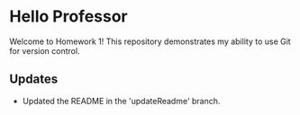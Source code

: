 # Hello Professor
Welcome to Homework 1! This repository demonstrates my ability to use Git for version control.
## Updates
- Updated the README in the 'updateReadme' branch.
